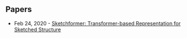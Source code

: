 ## Papers
- Feb 24, 2020 - [Sketchformer: Transformer-based Representation for Sketched Structure](https://arxiv.org/abs/2002.10381)